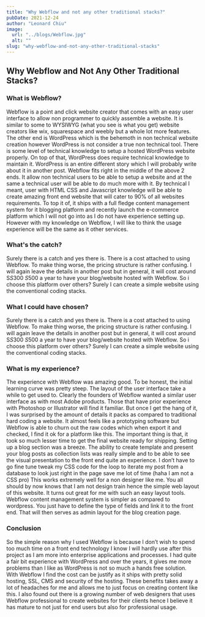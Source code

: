 ```yaml
---
title: "Why Webflow and not any other traditional stacks?"
pubDate: 2021-12-24
author: "Leonard Chiu"
image:
  url: "../blogs/Webflow.jpg"
  alt: ""
slug: "why-webflow-and-not-any-other-traditional-stacks"
---
```


## Why Webflow and Not Any Other Traditional Stacks?

### What is Webflow?

Webflow is a point and click website creator that comes with an easy user interface to allow non programmer to quickly assemble a website. It is similar to some to WYSIWYG (what you see is what you get) website creators like wix, squarespace and weebly but a whole lot more features. The other end is WordPress which is the behemoth in non technical website creation however WordPress is not consider a true non technical tool. There is some level of technical knowledge to setup a hosted WordPress website properly. On top of that, WordPress does require technical knowledge to maintain it. WordPress is an entire different story which I will probably write about it in another post. Webflow fits right in the middle of the above 2 ends. It allow non technical users to be able to setup a website and at the same a technical user will be able to do much more with it. By technical I meant, user with HTML CSS and Javascript knowledge will be able to create amazing front end website that will cater to 90% of all websites requirements. To top it of, it ships with a full fledge content management system for it blogging platform and recently launch the e-commerce platform which I will not go into as I do not have experience setting up. However with my knowledge on Webflow, I will like to think the usage experience will be the same as it other services.

### What's the catch?

Surely there is a catch and yes there is. There is a cost attached to using Webflow. To make thing worse, the pricing structure is rather confusing. I will again leave the details in another post but in general, it will cost around S$S300 ~ S$500 a year to have your blog/website hosted with Webflow. So i choose this platform over others? Surely I can create a simple website using the conventional coding stacks.

### What I could have chosen?

Surely there is a catch and yes there is. There is a cost attached to using Webflow. To make thing worse, the pricing structure is rather confusing. I will again leave the details in another post but in general, it will cost around S$S300 ~ S$500 a year to have your blog/website hosted with Webflow. So i choose this platform over others? Surely I can create a simple website using the conventional coding stacks.

### What is my experience?

The experience with Webflow was amazing good. To be honest, the initial learning curve was pretty steep. The layout of the user interface take a while to get used to. Clearly the founders of Webflow wanted a similar user interface as with most Adobe products. Those that have prior experience with Photoshop or Illustrator will find it familiar. But once I get the hang of it, I was surprised by the amount of details it packs as compared to traditional hard coding a website. It almost feels like a prototyping software but Webflow is able to churn out the raw codes which when export it and checked, I find it ok for a platform like this. The important thing is that, it took so much lesser time to get the final website ready for shipping. Setting up a blog section was a breeze. The ability to create template and present your blog posts as collection lists was really simple and to be able to see the visual presentation to the front end quite an experience. I don’t have to go fine tune tweak my CSS code for the loop to iterate my post from a database to look just right in the page save me lot of time (haha I am not a CSS pro) This works extremely well for a non designer like me. You all should by now knows that I am not design train hence the simple web layout of this website. It turns out great for me with such an easy layout tools. Webflow content management system is simpler as compared to wordpress. You just have to define the type of fields and link it to the front end. That will then serves as admin layout for the blog creation page.

### Conclusion

So the simple reason why I used Webflow is because I don’t wish to spend too much time on a front end technology I know I will hardly use after this project as I am more into enterprise applications and processes. I had quite a fair bit experience with WordPress and over the years, it gives me more problems than I like as WordPress is not so much a hands free solution. With Webflow I find the cost can be justify as it ships with pretty solid hosting, SSL, CMS and security of the hosting. These benefits takes away a lot of headaches for me and allows me to just focus on creating content like this. I also found out there is a growing number of web designers that uses Webflow professional to create websites for their clients hence I believe it has mature to not just for end users but also for professional usage.‍
